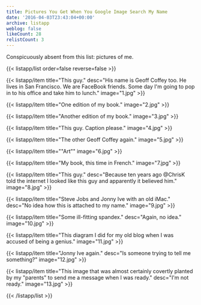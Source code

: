 ```yaml
---
title: Pictures You Get When You Google Image Search My Name
date: '2016-04-03T23:43:04+00:00'
archive: listapp
weblog: false
likeCount: 28
relistCount: 3
---
```


Conspicuously absent from this list: pictures of me.

<!--more-->

{{< listapp/list order=false reverse=false >}}

   {{< listapp/item title="This guy."
      desc="His name is Geoff Coffey too. He lives in San Francisco. We are FaceBook friends. Some day I'm going to pop in to his office and take him to lunch."
      image="1.jpg" >}}

   {{< listapp/item title="One edition of my book."
      image="2.jpg" >}}

   {{< listapp/item title="Another edition of my book."
      image="3.jpg" >}}

   {{< listapp/item title="This guy. Caption please."
      image="4.jpg" >}}

   {{< listapp/item title="The other Geoff Coffey again."
      image="5.jpg" >}}

   {{< listapp/item title="\"Art\""
      image="6.jpg" >}}

   {{< listapp/item title="My book, this time in French."
      image="7.jpg" >}}

   {{< listapp/item title="This guy."
      desc="Because ten years ago @ChrisK told the internet I looked like this guy and apparently it believed him."
      image="8.jpg" >}}

   {{< listapp/item title="Steve Jobs and Jonny Ive with an old iMac."
      desc="No idea how this is attached to my name."
      image="9.jpg" >}}

   {{< listapp/item title="Some ill-fitting spandex."
      desc="Again, no idea."
      image="10.jpg" >}}

   {{< listapp/item title="This diagram I did for my old blog when I was accused of being a genius."
      image="11.jpg" >}}

   {{< listapp/item title="Jonny Ive again."
      desc="Is someone trying to tell me something?"
      image="12.jpg" >}}

   {{< listapp/item title="This image that was almost certainly covertly planted by my \"parents\" to send me a message when I was ready."
      desc="I'm not ready."
      image="13.jpg" >}}

{{< /listapp/list >}}
